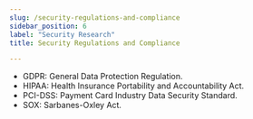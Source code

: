 ```yaml
---
slug: /security-regulations-and-compliance
sidebar_position: 6
label: "Security Research"
title: Security Regulations and Compliance

---
```



- GDPR: General Data Protection Regulation.
- HIPAA: Health Insurance Portability and Accountability Act.
- PCI-DSS: Payment Card Industry Data Security Standard.
- SOX: Sarbanes-Oxley Act.


